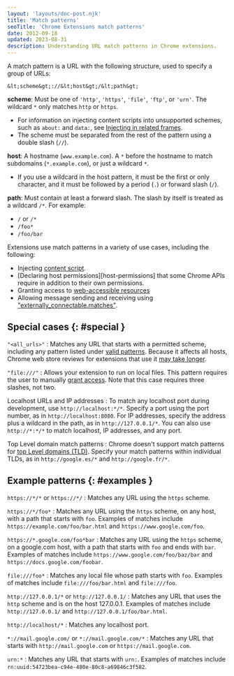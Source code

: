 ```yaml
---
layout: 'layouts/doc-post.njk'
title: 'Match patterns'
seoTitle: 'Chrome Extensions match patterns'
date: 2012-09-18
updated: 2023-08-31
description: Understanding URL match patterns in Chrome extensions.
---
```


A match pattern is a URL with the following structure, used to specify a group of URLs:

```text
&lt;scheme&gt;://&lt;host&gt;/&lt;path&gt;
```

**scheme**: Must be one of `'http'`, `'https'`, `'file'`, `'ftp'`, or `'urn'`. The wildcard `*` only matches `http` or `https`.
  - For information on injecting content scripts into unsupported schemes, such as `about:` and `data:`, see [Injecting in related frames][cs-frames].
  - The scheme must be separated from the rest of the pattern using a double slash (`//`).

**host**: A hostname (`www.example.com`). A `*` before the hostname to match subdomains (`*.example.com`), or just a wildcard `*`.
  - If you use a wildcard in the host pattern, it must be the first or only character, and it must be followed by a period (`.`) or forward slash (`/`).

**path**: Must contain at least a forward slash. The slash by itself is treated as a wildcard `/*`. For example:
* `/` or `/*`
* `/foo*`
* `/foo/bar`

Extensions use match patterns in a variety of use cases, including the following:

* Injecting [content script][content-scripts].
* [Declaring host permissions][host-permissions] that some Chrome APIs require in addition to their own permissions.
* Granting access to [web-accessible resources][war]
* Allowing message sending and receiving using ["externally_connectable.matches"][ext-connect].

## Special cases {: #special }

`"<all_urls>"`
: Matches any URL that starts with a permitted scheme, including any pattern listed under [valid patterns](#valid-examples). Because it affects all hosts, Chrome web store reviews for extensions that use it [may take longer](/docs/webstore/review-process/#review-time-factors).

`"file:///"`
: Allows your extension to run on local files. This pattern requires the user to manually [grant access][permissions]. Note that this case requires three slashes, not two.

Localhost URLs and IP addresses
: To match any localhost port during development, use `http://localhost:*/*`. Specify a port using the port number, as in `http://localhost:8080`.  For IP addresses, specify the address plus a wildcard in the path, as in `http://127.0.0.1/*`. You can also use `http://*:*/*` to match localhost, IP addresses, and any port.

Top Level domain match patterns
: Chrome doesn't support match patterns for [top Level domains (TLD)][mdn-tld]. Specify your match patterns within individual TLDs, as in `http://google.es/*` and `http://google.fr/*`.

## Example patterns {: #examples }

`https://*/*` or `https://*/`
: Matches any URL using the `https` scheme.

`https://*/foo*`
: Matches any URL using the `https` scheme, on any host, with a path that starts with `foo`. Examples of matches include `https://example.com/foo/bar.html` and `https://www.google.com/foo`.

`https://*.google.com/foo*bar`
: Matches any URL using the `https` scheme, on a google.com host, with a path that starts with `foo` and ends with `bar`. Examples of matches include `https://www.google.com/foo/baz/bar` and `https://docs.google.com/foobar`.

`file:///foo*`
: Matches any local file whose path starts with `foo`. Examples of matches include `file:///foo/bar.html` and `file:///foo`.

`http://127.0.0.1/*` or `http://127.0.0.1/`
: Matches any URL that uses the `http` scheme and is on the host 127.0.0.1. Examples of matches include `http://127.0.0.1/` and `http://127.0.0.1/foo/bar.html`.

`http://localhost/*`
: Matches any localhost port.

`*://mail.google.com/` or `*://mail.google.com/*`
: Matches any URL that starts with `http://mail.google.com` or `https://mail.google.com`.

`urn:*`
: Matches any URL that starts with `urn:`. Examples of matches include `rn:uuid:54723bea-c94e-480e-80c8-a69846c3f582`.

[content-scripts]: /docs/extensions/mv3/content_scripts
[cs-frames]: /docs/extensions/mv3/content_scripts/#injecting-in-related-frames
[ext-connect]: /docs/extensions/mv3/manifest/externally_connectable/#manifest
[mdn-tld]: https://developer.mozilla.org/docs/Glossary/TLD
[permissions]: /docs/extensions/mv3/declare_permissions/#allow_access
[war]: /docs/extensions/mv3/manifest/web_accessible_resources/#manifest-declaration
